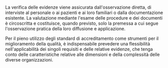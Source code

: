 La verifica delle evidenze viene assicurata dall'osservazione diretta, di interviste al personale o ai pazienti e ai loro familiari o dalla documentazione esistente. La valutazione mediante l'esame delle procedure e dei documenti è circoscritta e costituisce, quando previsto, solo la premessa a cui segue l'osservazione pratica della loro diffusione e applicazione.

Per il pieno utilizzo degli standard di accreditamento come strumenti per il miglioramento della qualità, è indispensabile prevedere una flessibilità nell'applicabilità dei singoli requisiti e delle relative evidenze, che tenga conto delle caratteristiche relative alle dimensioni e della complessità delle diverse organizzazioni.